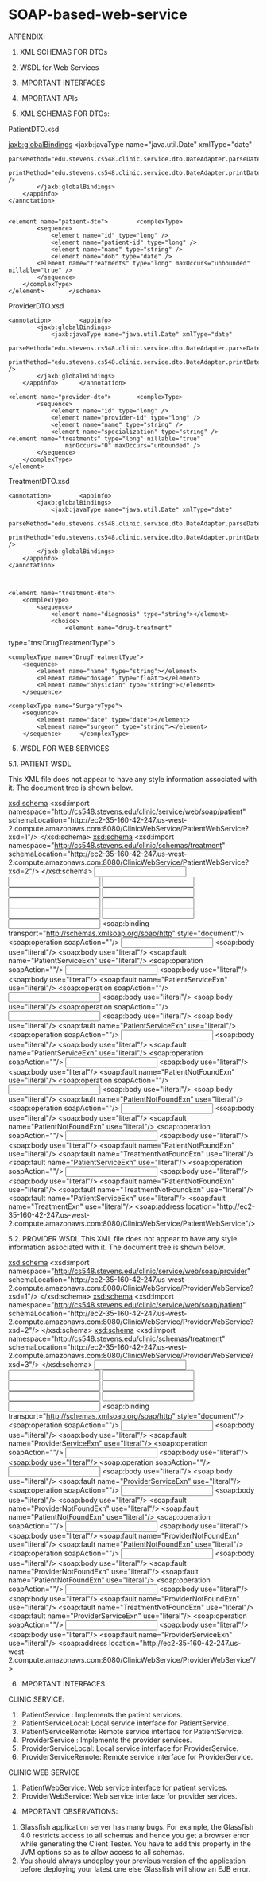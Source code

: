 # SOAP-based-web-service

APPENDIX: 
1.	XML SCHEMAS FOR DTOs 
2.	WSDL for Web Services 
3.	IMPORTANT INTERFACES 
4.	IMPORTANT APIs 
 
 
 
1. XML SCHEMAS FOR DTOs: 
 
PatientDTO.xsd 
 
<?xml version="1.0" encoding="UTF-8"?> 
<schema targetNamespace="http://cs548.stevens.edu/clinic/service/web/soap/patient"  	xmlns:jaxb="http://java.sun.com/xml/ns/jaxb" jaxb:version="2.0" 
 	elementFormDefault="unqualified" xmlns="http://www.w3.org/2001/XMLSchema" 
 	xmlns:tns="http://cs548.stevens.edu/clinic/schemas/patient" 
 	attributeFormDefault="unqualified"> 
 	<annotation> 
 	 	<appinfo> 
 	 	 	<jaxb:globalBindings> 
 	 	 	 	<jaxb:javaType name="java.util.Date" xmlType="date" 
 	 	 	 
 	parseMethod="edu.stevens.cs548.clinic.service.dto.DateAdapter.parseDate" 
 	 	 	 
 	printMethod="edu.stevens.cs548.clinic.service.dto.DateAdapter.printDate" /> 
 	 	 	</jaxb:globalBindings> 
 	 	</appinfo> 
 	</annotation> 
 
 
 	<element name="patient-dto">  	 	<complexType> 
 	 	 	<sequence> 
 	 	 	 	<element name="id" type="long" /> 
 	 	 	 	<element name="patient-id" type="long" /> 
 	 	 	 	<element name="name" type="string" /> 
	 	 	 	<element name="dob" type="date" /> 
 	 	 	<element name="treatments" type="long" maxOccurs="unbounded"  	 	 	 	nillable="true" /> 
	 	 	</sequence> 
	 	</complexType> 
 	</element>  	 </schema> 
 
 
 
ProviderDTO.xsd 
 
<?xml version="1.0" encoding="UTF-8" standalone="yes"?> 
<schema targetNamespace="http://cs548.stevens.edu/clinic/service/web/soap/provider"  	xmlns:jaxb="http://java.sun.com/xml/ns/jaxb" jaxb:version="2.0" 
 	elementFormDefault="unqualified" xmlns="http://www.w3.org/2001/XMLSchema"  	xmlns:tns="http://www.example.org/clinic/schemas/provider"  	attributeFormDefault="unqualified"> 
 
 	<annotation>  	 	<appinfo> 
 	 	 	<jaxb:globalBindings> 
 	 	 	 	<jaxb:javaType name="java.util.Date" xmlType="date" 
 	 	 	 
 	parseMethod="edu.stevens.cs548.clinic.service.dto.DateAdapter.parseDate" 
 	 	 	 
 	printMethod="edu.stevens.cs548.clinic.service.dto.DateAdapter.printDate" /> 
 	 	 	</jaxb:globalBindings> 
 	 	</appinfo>  	</annotation> 
 
 	<element name="provider-dto">  	 	<complexType> 
 	 	 	<sequence> 
 	 	 	 	<element name="id" type="long" /> 
 	 	 	 	<element name="provider-id" type="long" /> 
 	 	 	 	<element name="name" type="string" /> 
 	 	 	 	<element name="specialization" type="string" />  	 	 	 	<element name="treatments" type="long" nillable="true" 
 	 	 	 	 	minOccurs="0" maxOccurs="unbounded" /> 
 	 	 	</sequence> 
 	 	</complexType> 
 	</element> 
</schema> 
TreatmentDTO.xsd 
 
<?xml version="1.0" encoding="UTF-8"?> 
<schema targetNamespace="http://cs548.stevens.edu/clinic/schemas/treatment"  	xmlns:jaxb="http://java.sun.com/xml/ns/jaxb" jaxb:version="2.0" 
 	elementFormDefault="qualified" xmlns="http://www.w3.org/2001/XMLSchema"  	xmlns:tns="http://cs548.stevens.edu/clinic/schemas/treatment"> 
 
 	<annotation>  	 	<appinfo> 
 	 	 	<jaxb:globalBindings> 
 	 	 	 	<jaxb:javaType name="java.util.Date" xmlType="date" 
 	 	 	 
 	parseMethod="edu.stevens.cs548.clinic.service.dto.DateAdapter.parseDate" 
 	 	 	 
 	printMethod="edu.stevens.cs548.clinic.service.dto.DateAdapter.printDate" /> 
 	 	 	</jaxb:globalBindings> 
 	 	</appinfo> 
 	</annotation> 
 
 
 
 	<element name="treatment-dto"> 
 	 	<complexType> 
 	 	 	<sequence>  	 	 	 	 
 	 	 	 	<element name="diagnosis" type="string"></element> 
 	 	 	 	<choice> 
 	 	 	 	 	<element name="drug-treatment" 
type="tns:DrugTreatmentType"></element> 
 	 	 	 	 	<element name="radiology" type="tns:RadiologyType"></element> 
 	 	 	 	 	<element name="surgery" type="tns:SurgeryType"></element> 
 	 	 	 	</choice> 
 	 	 	</sequence>  	 	</complexType> 
 	</element> 
 
 	<complexType name="DrugTreatmentType"> 
 	 	<sequence> 
 	 	 	<element name="name" type="string"></element> 
	 	 	<element name="dosage" type="float"></element> 
	 	 	<element name="physician" type="string"></element> 
	 	</sequence> 
</complexType> 
 	<complexType name="RadiologyType"> 
 	 	<sequence> 
 	 	 	<element name="date" type="date" minOccurs="1" maxOccurs="unbounded"></element> 
 	 	 	<element name="radiologist" type="string"></element> 
 	 	</sequence>  	</complexType> 
 
 	<complexType name="SurgeryType"> 
 	 	<sequence> 
 	 	 	<element name="date" type="date"></element> 
 	 	 	<element name="surgeon" type="string"></element> 
 	 	</sequence>  	</complexType> 
 
 
</schema> 
 
5.	WSDL FOR WEB SERVICES 
 
5.1.	PATIENT WSDL 
 
This XML file does not appear to have any style information associated with it. The document tree is shown below. 
<!-- 
 Published by JAX-WS RI (http://jax-ws.java.net). RI's version is Metro/2.3.1-b419 (branches/2.3.1.x-7937; 
2014-08-04T08:11:03+0000) JAXWS-RI/2.2.10-b140803.1500 JAXWS-API/2.2.11 JAXB-RI/2.2.10b140802.1033 JAXB-API/2.2.12-b140109.1041 svn-revision#unknown.  
--> 
<!-- 
 Generated by JAX-WS RI (http://jax-ws.java.net). RI's version is Metro/2.3.1-b419 (branches/2.3.1.x-7937; 
2014-08-04T08:11:03+0000) JAXWS-RI/2.2.10-b140803.1500 JAXWS-API/2.2.11 JAXB-RI/2.2.10b140802.1033 JAXB-API/2.2.12-b140109.1041 svn-revision#unknown.  
--> 
<definitions xmlns:wsu="http://docs.oasis-open.org/wss/2004/01/oasis-200401-wss-wssecurity-utility-
1.0.xsd" xmlns:wsp="http://www.w3.org/ns/ws-policy" xmlns:wsp1_2="http://schemas.xmlsoap.org/ws/2004/09/policy" xmlns:wsam="http://www.w3.org/2007/05/addressing/metadata" xmlns:soap="http://schemas.xmlsoap.org/wsdl/soap/" 
xmlns:tns="http://cs548.stevens.edu/clinic/service/web/soap/patient" 
xmlns:xsd="http://www.w3.org/2001/XMLSchema" xmlns="http://schemas.xmlsoap.org/wsdl/" targetNamespace="http://cs548.stevens.edu/clinic/service/web/soap/patient" name="PatientWebService"> 
<types> 
<xsd:schema> 
<xsd:import namespace="http://cs548.stevens.edu/clinic/service/web/soap/patient" schemaLocation="http://ec2-35-160-42-247.us-west-
2.compute.amazonaws.com:8080/ClinicWebService/PatientWebService?xsd=1"/> 
</xsd:schema> 
<xsd:schema> 
<xsd:import namespace="http://cs548.stevens.edu/clinic/schemas/treatment" schemaLocation="http://ec2-35-160-42-247.us-west-
2.compute.amazonaws.com:8080/ClinicWebService/PatientWebService?xsd=2"/> 
</xsd:schema> 
</types> 
<message name="getPatientsByNameDob"> 
<part name="parameters" element="tns:getPatientsByNameDob"/> 
</message> 
<message name="getPatientsByNameDobResponse"> 
<part name="parameters" element="tns:getPatientsByNameDobResponse"/> 
</message> 
<message name="PatientServiceExn"> 
<part name="fault" element="tns:PatientServiceExn"/> 
</message> 
<message name="getPatientByPatId"> 
<part name="parameters" element="tns:getPatientByPatId"/> 
</message> 
<message name="getPatientByPatIdResponse"> 
<part name="parameters" element="tns:getPatientByPatIdResponse"/> 
</message> 
<message name="siteInfo"> 
<part name="parameters" element="tns:siteInfo"/> 
</message> 
<message name="siteInfoResponse"> 
<part name="parameters" element="tns:siteInfoResponse"/> 
</message> 
<message name="getPatientByDbId"> 
<part name="parameters" element="tns:getPatientByDbId"/> 
</message> 
<message name="getPatientByDbIdResponse"> 
<part name="parameters" element="tns:getPatientByDbIdResponse"/> 
</message> 
<message name="create"> 
<part name="parameters" element="tns:create"/> 
</message> 
<message name="createResponse"> 
<part name="parameters" element="tns:createResponse"/> 
</message> 
<message name="addDrugTreatment"> 
<part name="parameters" element="tns:addDrugTreatment"/> 
</message> 
<message name="addDrugTreatmentResponse"> 
<part name="parameters" element="tns:addDrugTreatmentResponse"/> 
</message> 
<message name="PatientNotFoundExn"> 
<part name="fault" element="tns:PatientNotFoundExn"/> 
</message> 
<message name="addSurgery"> 
<part name="parameters" element="tns:addSurgery"/> 
</message> 
<message name="addSurgeryResponse"> 
<part name="parameters" element="tns:addSurgeryResponse"/> 
</message> 
<message name="addRadiology"> 
<part name="parameters" element="tns:addRadiology"/> 
</message> 
<message name="addRadiologyResponse"> 
<part name="parameters" element="tns:addRadiologyResponse"/> 
</message> 
<message name="getTreatments"> 
<part name="parameters" element="tns:getTreatments"/> 
</message> 
<message name="getTreatmentsResponse"> 
<part name="parameters" element="tns:getTreatmentsResponse"/> 
</message> 
<message name="TreatmentNotFoundExn"> 
<part name="fault" element="tns:TreatmentNotFoundExn"/> 
</message> 
<message name="deleteTreatment"> 
<part name="parameters" element="tns:deleteTreatment"/> 
</message> 
<message name="deleteTreatmentResponse"> 
<part name="parameters" element="tns:deleteTreatmentResponse"/> 
</message> 
<message name="TreatmentExn"> 
<part name="fault" element="tns:TreatmentExn"/> 
</message> 
<portType name="IPatientWebPort"> 
<operation name="getPatientsByNameDob"> 
<input 
wsam:Action="http://cs548.stevens.edu/clinic/service/web/soap/patient/IPatientWebPort/getPatientsBy NameDobRequest" message="tns:getPatientsByNameDob"/> 
<output 
wsam:Action="http://cs548.stevens.edu/clinic/service/web/soap/patient/IPatientWebPort/getPatientsBy
NameDobResponse" message="tns:getPatientsByNameDobResponse"/> <fault message="tns:PatientServiceExn" name="PatientServiceExn" 
wsam:Action="http://cs548.stevens.edu/clinic/service/web/soap/patient/IPatientWebPort/getPatientsBy NameDob/Fault/PatientServiceExn"/> 
</operation> 
<operation name="getPatientByPatId"> 
<input 
wsam:Action="http://cs548.stevens.edu/clinic/service/web/soap/patient/IPatientWebPort/getPatientByP atIdRequest" message="tns:getPatientByPatId"/> 
<output 
wsam:Action="http://cs548.stevens.edu/clinic/service/web/soap/patient/IPatientWebPort/getPatientByP atIdResponse" message="tns:getPatientByPatIdResponse"/> <fault message="tns:PatientServiceExn" name="PatientServiceExn" 
wsam:Action="http://cs548.stevens.edu/clinic/service/web/soap/patient/IPatientWebPort/getPatientByP atId/Fault/PatientServiceExn"/> 
</operation> 
<operation name="siteInfo"> 
<input 
wsam:Action="http://cs548.stevens.edu/clinic/service/web/soap/patient/IPatientWebPort/siteInfoReques t" message="tns:siteInfo"/> 
<output 
wsam:Action="http://cs548.stevens.edu/clinic/service/web/soap/patient/IPatientWebPort/siteInfoRespon se" message="tns:siteInfoResponse"/> 
</operation> 
<operation name="getPatientByDbId"> 
<input 
wsam:Action="http://cs548.stevens.edu/clinic/service/web/soap/patient/IPatientWebPort/getPatientByD bIdRequest" message="tns:getPatientByDbId"/> 
<output 
wsam:Action="http://cs548.stevens.edu/clinic/service/web/soap/patient/IPatientWebPort/getPatientByD bIdResponse" message="tns:getPatientByDbIdResponse"/> <fault message="tns:PatientServiceExn" name="PatientServiceExn" 
wsam:Action="http://cs548.stevens.edu/clinic/service/web/soap/patient/IPatientWebPort/getPatientByD bId/Fault/PatientServiceExn"/> 
</operation> 
<operation name="create"> 
<input 
wsam:Action="http://cs548.stevens.edu/clinic/service/web/soap/patient/IPatientWebPort/createRequest " message="tns:create"/> 
<output 
wsam:Action="http://cs548.stevens.edu/clinic/service/web/soap/patient/IPatientWebPort/createRespons e" message="tns:createResponse"/> 
<fault message="tns:PatientServiceExn" name="PatientServiceExn" 
wsam:Action="http://cs548.stevens.edu/clinic/service/web/soap/patient/IPatientWebPort/create/Fault/P atientServiceExn"/> 
</operation> 
<operation name="addDrugTreatment"> 
<input 
wsam:Action="http://cs548.stevens.edu/clinic/service/web/soap/patient/IPatientWebPort/addDrugTreat mentRequest" message="tns:addDrugTreatment"/> 
<output 
wsam:Action="http://cs548.stevens.edu/clinic/service/web/soap/patient/IPatientWebPort/addDrugTreat mentResponse" message="tns:addDrugTreatmentResponse"/> 
<fault message="tns:PatientNotFoundExn" name="PatientNotFoundExn" 
wsam:Action="http://cs548.stevens.edu/clinic/service/web/soap/patient/IPatientWebPort/addDrugTreat ment/Fault/PatientNotFoundExn"/> 
</operation> 
<operation name="addSurgery"> 
<input 
wsam:Action="http://cs548.stevens.edu/clinic/service/web/soap/patient/IPatientWebPort/addSurgeryRe quest" message="tns:addSurgery"/> 
<output 
wsam:Action="http://cs548.stevens.edu/clinic/service/web/soap/patient/IPatientWebPort/addSurgeryRes ponse" message="tns:addSurgeryResponse"/> 
<fault message="tns:PatientNotFoundExn" name="PatientNotFoundExn" 
wsam:Action="http://cs548.stevens.edu/clinic/service/web/soap/patient/IPatientWebPort/addSurgery/Fa ult/PatientNotFoundExn"/> 
</operation> 
<operation name="addRadiology"> 
<input 
wsam:Action="http://cs548.stevens.edu/clinic/service/web/soap/patient/IPatientWebPort/addRadiologyR equest" message="tns:addRadiology"/> 
<output 
wsam:Action="http://cs548.stevens.edu/clinic/service/web/soap/patient/IPatientWebPort/addRadiologyR esponse" message="tns:addRadiologyResponse"/> 
<fault message="tns:PatientNotFoundExn" name="PatientNotFoundExn" 
wsam:Action="http://cs548.stevens.edu/clinic/service/web/soap/patient/IPatientWebPort/addRadiology/ Fault/PatientNotFoundExn"/> 
</operation> 
<operation name="getTreatments"> 
<input 
wsam:Action="http://cs548.stevens.edu/clinic/service/web/soap/patient/IPatientWebPort/getTreatments Request" message="tns:getTreatments"/> 
<output 
wsam:Action="http://cs548.stevens.edu/clinic/service/web/soap/patient/IPatientWebPort/getTreatments
Response" message="tns:getTreatmentsResponse"/> 
<fault message="tns:PatientNotFoundExn" name="PatientNotFoundExn" 
wsam:Action="http://cs548.stevens.edu/clinic/service/web/soap/patient/IPatientWebPort/getTreatments /Fault/PatientNotFoundExn"/> 
<fault message="tns:TreatmentNotFoundExn" name="TreatmentNotFoundExn" 
wsam:Action="http://cs548.stevens.edu/clinic/service/web/soap/patient/IPatientWebPort/getTreatments /Fault/TreatmentNotFoundExn"/> 
<fault message="tns:PatientServiceExn" name="PatientServiceExn" 
wsam:Action="http://cs548.stevens.edu/clinic/service/web/soap/patient/IPatientWebPort/getTreatments /Fault/PatientServiceExn"/> 
</operation> 
<operation name="deleteTreatment"> 
<input 
wsam:Action="http://cs548.stevens.edu/clinic/service/web/soap/patient/IPatientWebPort/deleteTreatme ntRequest" message="tns:deleteTreatment"/> 
<output 
wsam:Action="http://cs548.stevens.edu/clinic/service/web/soap/patient/IPatientWebPort/deleteTreatme ntResponse" message="tns:deleteTreatmentResponse"/> 
<fault message="tns:PatientNotFoundExn" name="PatientNotFoundExn" 
wsam:Action="http://cs548.stevens.edu/clinic/service/web/soap/patient/IPatientWebPort/deleteTreatme nt/Fault/PatientNotFoundExn"/> 
<fault message="tns:TreatmentNotFoundExn" name="TreatmentNotFoundExn" 
wsam:Action="http://cs548.stevens.edu/clinic/service/web/soap/patient/IPatientWebPort/deleteTreatme nt/Fault/TreatmentNotFoundExn"/> 
<fault message="tns:PatientServiceExn" name="PatientServiceExn" 
wsam:Action="http://cs548.stevens.edu/clinic/service/web/soap/patient/IPatientWebPort/deleteTreatme nt/Fault/PatientServiceExn"/> 
<fault message="tns:TreatmentExn" name="TreatmentExn" 
wsam:Action="http://cs548.stevens.edu/clinic/service/web/soap/patient/IPatientWebPort/deleteTreatme nt/Fault/TreatmentExn"/> 
</operation> 
</portType> 
<binding name="PatientWebPortBinding" type="tns:IPatientWebPort"> 
<soap:binding transport="http://schemas.xmlsoap.org/soap/http" style="document"/> 
<operation name="getPatientsByNameDob"> 
<soap:operation soapAction=""/> 
<input> 
<soap:body use="literal"/> 
</input> 
<output> 
<soap:body use="literal"/> 
</output> 
<fault name="PatientServiceExn"> 
<soap:fault name="PatientServiceExn" use="literal"/> 
</fault> 
</operation> 
<operation name="getPatientByPatId"> 
<soap:operation soapAction=""/> 
<input> 
<soap:body use="literal"/> 
</input> 
<output> 
<soap:body use="literal"/> 
</output> 
<fault name="PatientServiceExn"> 
<soap:fault name="PatientServiceExn" use="literal"/> 
</fault> 
</operation> 
<operation name="siteInfo"> 
<soap:operation soapAction=""/> 
<input> 
<soap:body use="literal"/> 
</input> 
<output> 
<soap:body use="literal"/> 
</output> 
</operation> 
<operation name="getPatientByDbId"> 
<soap:operation soapAction=""/> 
<input> 
<soap:body use="literal"/> 
</input> 
<output> 
<soap:body use="literal"/> 
</output> 
<fault name="PatientServiceExn"> 
<soap:fault name="PatientServiceExn" use="literal"/> 
</fault> 
</operation> 
<operation name="create"> 
<soap:operation soapAction=""/> 
<input> 
<soap:body use="literal"/> 
</input> 
<output> 
<soap:body use="literal"/> 
</output> 
<fault name="PatientServiceExn"> 
<soap:fault name="PatientServiceExn" use="literal"/> 
</fault> 
</operation> 
<operation name="addDrugTreatment"> 
<soap:operation soapAction=""/> 
<input> 
<soap:body use="literal"/> 
</input> 
<output> 
<soap:body use="literal"/> 
</output> 
<fault name="PatientNotFoundExn"> 
<soap:fault name="PatientNotFoundExn" use="literal"/> 
</fault> 
</operation> 
<operation name="addSurgery"> 
<soap:operation soapAction=""/> 
<input> 
<soap:body use="literal"/> 
</input> 
<output> 
<soap:body use="literal"/> 
</output> 
<fault name="PatientNotFoundExn"> 
<soap:fault name="PatientNotFoundExn" use="literal"/> 
</fault> 
</operation> 
<operation name="addRadiology"> 
<soap:operation soapAction=""/> 
<input> 
<soap:body use="literal"/> 
</input> 
<output> 
<soap:body use="literal"/> 
</output> 
<fault name="PatientNotFoundExn"> 
<soap:fault name="PatientNotFoundExn" use="literal"/> 
</fault> 
</operation> 
<operation name="getTreatments"> 
<soap:operation soapAction=""/> 
<input> 
<soap:body use="literal"/> 
</input> 
<output> 
<soap:body use="literal"/> 
</output> 
<fault name="PatientNotFoundExn"> 
<soap:fault name="PatientNotFoundExn" use="literal"/> 
</fault> 
<fault name="TreatmentNotFoundExn"> 
<soap:fault name="TreatmentNotFoundExn" use="literal"/> 
</fault> 
<fault name="PatientServiceExn"> 
<soap:fault name="PatientServiceExn" use="literal"/> 
</fault> 
</operation> 
<operation name="deleteTreatment"> 
<soap:operation soapAction=""/> 
<input> 
<soap:body use="literal"/> 
</input> 
<output> 
<soap:body use="literal"/> 
</output> 
<fault name="PatientNotFoundExn"> 
<soap:fault name="PatientNotFoundExn" use="literal"/> 
</fault> 
<fault name="TreatmentNotFoundExn"> 
<soap:fault name="TreatmentNotFoundExn" use="literal"/> 
</fault> 
<fault name="PatientServiceExn"> 
<soap:fault name="PatientServiceExn" use="literal"/> 
</fault> 
<fault name="TreatmentExn"> 
<soap:fault name="TreatmentExn" use="literal"/> 
</fault> 
</operation> 
</binding> 
<service name="PatientWebService"> 
<port name="PatientWebPort" binding="tns:PatientWebPortBinding"> 
<soap:address location="http://ec2-35-160-42-247.us-west-
2.compute.amazonaws.com:8080/ClinicWebService/PatientWebService"/> </port> 
</service> 
</definitions> 
 
5.2.	PROVIDER WSDL 
This XML file does not appear to have any style information associated with it. The document tree is shown below. 
<!-- 
 Published by JAX-WS RI (http://jax-ws.java.net). RI's version is Metro/2.3.1-b419 
(branches/2.3.1.x-7937; 2014-08-04T08:11:03+0000) JAXWS-RI/2.2.10-b140803.1500 JAXWSAPI/2.2.11 JAXB-RI/2.2.10-b140802.1033 JAXB-API/2.2.12-b140109.1041 svn-revision#unknown.  
--> 
<!-- 
 Generated by JAX-WS RI (http://jax-ws.java.net). RI's version is Metro/2.3.1-b419 
(branches/2.3.1.x-7937; 2014-08-04T08:11:03+0000) JAXWS-RI/2.2.10-b140803.1500 JAXWSAPI/2.2.11 JAXB-RI/2.2.10-b140802.1033 JAXB-API/2.2.12-b140109.1041 svn-revision#unknown.  
--> 
<definitions xmlns:wsu="http://docs.oasis-open.org/wss/2004/01/oasis-200401-wss-wssecurityutility-1.0.xsd" xmlns:wsp="http://www.w3.org/ns/ws-policy" xmlns:wsp1_2="http://schemas.xmlsoap.org/ws/2004/09/policy" xmlns:wsam="http://www.w3.org/2007/05/addressing/metadata" xmlns:soap="http://schemas.xmlsoap.org/wsdl/soap/" 
xmlns:tns="http://cs548.stevens.edu/clinic/service/web/soap/provider" 
xmlns:xsd="http://www.w3.org/2001/XMLSchema" xmlns="http://schemas.xmlsoap.org/wsdl/" targetNamespace="http://cs548.stevens.edu/clinic/service/web/soap/provider" name="ProviderWebService"> 
<types> 
<xsd:schema> 
<xsd:import namespace="http://cs548.stevens.edu/clinic/service/web/soap/provider" schemaLocation="http://ec2-35-160-42-247.us-west-
2.compute.amazonaws.com:8080/ClinicWebService/ProviderWebService?xsd=1"/> 
</xsd:schema> 
<xsd:schema> 
<xsd:import namespace="http://cs548.stevens.edu/clinic/service/web/soap/patient" schemaLocation="http://ec2-35-160-42-247.us-west-
2.compute.amazonaws.com:8080/ClinicWebService/ProviderWebService?xsd=2"/> 
</xsd:schema> 
<xsd:schema> 
<xsd:import namespace="http://cs548.stevens.edu/clinic/schemas/treatment" schemaLocation="http://ec2-35-160-42-247.us-west-
2.compute.amazonaws.com:8080/ClinicWebService/ProviderWebService?xsd=3"/> 
</xsd:schema> 
</types> 
<message name="getProviderByNpi"> 
<part name="parameters" element="tns:getProviderByNpi"/> 
</message> 
<message name="getProviderByNpiResponse"> 
<part name="parameters" element="tns:getProviderByNpiResponse"/> 
</message> 
<message name="ProviderServiceExn"> 
<part name="fault" element="tns:ProviderServiceExn"/> </message> 
<message name="siteInfo"> 
<part name="parameters" element="tns:siteInfo"/> 
</message> 
<message name="siteInfoResponse"> 
<part name="parameters" element="tns:siteInfoResponse"/> 
</message> 
<message name="create"> 
<part name="parameters" element="tns:create"/> 
</message> 
<message name="createResponse"> 
<part name="parameters" element="tns:createResponse"/> 
</message> 
<message name="addDrugTreatment"> 
<part name="parameters" element="tns:addDrugTreatment"/> 
</message> 
<message name="addDrugTreatmentResponse"> 
<part name="parameters" element="tns:addDrugTreatmentResponse"/> 
</message> 
<message name="ProviderNotFoundExn"> 
<part name="fault" element="tns:ProviderNotFoundExn"/> 
</message> 
<message name="PatientNotFoundExn"> 
<part name="fault" element="tns:PatientNotFoundExn"/> 
</message> 
<message name="addSurgery"> 
<part name="parameters" element="tns:addSurgery"/> 
</message> 
<message name="addSurgeryResponse"> 
<part name="parameters" element="tns:addSurgeryResponse"/> 
</message> 
<message name="addRadiology"> 
<part name="parameters" element="tns:addRadiology"/> 
</message> 
<message name="addRadiologyResponse"> 
<part name="parameters" element="tns:addRadiologyResponse"/> 
</message> 
<message name="getTreatments"> 
<part name="parameters" element="tns:getTreatments"/> 
</message> 
<message name="getTreatmentsResponse"> 
<part name="parameters" element="tns:getTreatmentsResponse"/> 
</message> 
<message name="TreatmentNotFoundExn"> 
<part name="fault" element="tns:TreatmentNotFoundExn"/> </message> 
<message name="getProvider"> 
<part name="parameters" element="tns:getProvider"/> 
</message> 
<message name="getProviderResponse"> 
<part name="parameters" element="tns:getProviderResponse"/> 
</message> 
<portType name="IProviderWebPort"> 
<operation name="getProviderByNpi"> 
<input 
wsam:Action="http://cs548.stevens.edu/clinic/service/web/soap/provider/IProviderWebPort/getP roviderByNpiRequest" message="tns:getProviderByNpi"/> 
<output 
wsam:Action="http://cs548.stevens.edu/clinic/service/web/soap/provider/IProviderWebPort/getP roviderByNpiResponse" message="tns:getProviderByNpiResponse"/> <fault message="tns:ProviderServiceExn" name="ProviderServiceExn" 
wsam:Action="http://cs548.stevens.edu/clinic/service/web/soap/provider/IProviderWebPort/getP roviderByNpi/Fault/ProviderServiceExn"/> 
</operation> 
<operation name="siteInfo"> 
<input 
wsam:Action="http://cs548.stevens.edu/clinic/service/web/soap/provider/IProviderWebPort/siteI nfoRequest" message="tns:siteInfo"/> 
<output 
wsam:Action="http://cs548.stevens.edu/clinic/service/web/soap/provider/IProviderWebPort/siteI nfoResponse" message="tns:siteInfoResponse"/> 
</operation> 
<operation name="create"> 
<input 
wsam:Action="http://cs548.stevens.edu/clinic/service/web/soap/provider/IProviderWebPort/crea teRequest" message="tns:create"/> 
<output 
wsam:Action="http://cs548.stevens.edu/clinic/service/web/soap/provider/IProviderWebPort/crea teResponse" message="tns:createResponse"/> 
<fault message="tns:ProviderServiceExn" name="ProviderServiceExn" 
wsam:Action="http://cs548.stevens.edu/clinic/service/web/soap/provider/IProviderWebPort/crea te/Fault/ProviderServiceExn"/> 
</operation> 
<operation name="addDrugTreatment"> 
<input 
wsam:Action="http://cs548.stevens.edu/clinic/service/web/soap/provider/IProviderWebPort/add DrugTreatmentRequest" message="tns:addDrugTreatment"/> 
<output 
wsam:Action="http://cs548.stevens.edu/clinic/service/web/soap/provider/IProviderWebPort/add
DrugTreatmentResponse" message="tns:addDrugTreatmentResponse"/> 
<fault message="tns:ProviderNotFoundExn" name="ProviderNotFoundExn" 
wsam:Action="http://cs548.stevens.edu/clinic/service/web/soap/provider/IProviderWebPort/add
DrugTreatment/Fault/ProviderNotFoundExn"/> 
<fault message="tns:PatientNotFoundExn" name="PatientNotFoundExn" 
wsam:Action="http://cs548.stevens.edu/clinic/service/web/soap/provider/IProviderWebPort/add DrugTreatment/Fault/PatientNotFoundExn"/> 
</operation> 
<operation name="addSurgery"> 
<input 
wsam:Action="http://cs548.stevens.edu/clinic/service/web/soap/provider/IProviderWebPort/addS urgeryRequest" message="tns:addSurgery"/> 
<output 
wsam:Action="http://cs548.stevens.edu/clinic/service/web/soap/provider/IProviderWebPort/addS urgeryResponse" message="tns:addSurgeryResponse"/> 
<fault message="tns:ProviderNotFoundExn" name="ProviderNotFoundExn" 
wsam:Action="http://cs548.stevens.edu/clinic/service/web/soap/provider/IProviderWebPort/addS urgery/Fault/ProviderNotFoundExn"/> 
<fault message="tns:PatientNotFoundExn" name="PatientNotFoundExn" 
wsam:Action="http://cs548.stevens.edu/clinic/service/web/soap/provider/IProviderWebPort/addS urgery/Fault/PatientNotFoundExn"/> 
</operation> 
<operation name="addRadiology"> 
<input 
wsam:Action="http://cs548.stevens.edu/clinic/service/web/soap/provider/IProviderWebPort/add RadiologyRequest" message="tns:addRadiology"/> 
<output 
wsam:Action="http://cs548.stevens.edu/clinic/service/web/soap/provider/IProviderWebPort/add
RadiologyResponse" message="tns:addRadiologyResponse"/> 
<fault message="tns:ProviderNotFoundExn" name="ProviderNotFoundExn" 
wsam:Action="http://cs548.stevens.edu/clinic/service/web/soap/provider/IProviderWebPort/add
Radiology/Fault/ProviderNotFoundExn"/> 
<fault message="tns:PatientNotFoundExn" name="PatientNotFoundExn" 
wsam:Action="http://cs548.stevens.edu/clinic/service/web/soap/provider/IProviderWebPort/add Radiology/Fault/PatientNotFoundExn"/> 
</operation> 
<operation name="getTreatments"> 
<input 
wsam:Action="http://cs548.stevens.edu/clinic/service/web/soap/provider/IProviderWebPort/getT reatmentsRequest" message="tns:getTreatments"/> 
<output 
wsam:Action="http://cs548.stevens.edu/clinic/service/web/soap/provider/IProviderWebPort/getT reatmentsResponse" message="tns:getTreatmentsResponse"/> 
<fault message="tns:ProviderNotFoundExn" name="ProviderNotFoundExn" 
wsam:Action="http://cs548.stevens.edu/clinic/service/web/soap/provider/IProviderWebPort/getT reatments/Fault/ProviderNotFoundExn"/> 
<fault message="tns:TreatmentNotFoundExn" name="TreatmentNotFoundExn" 
wsam:Action="http://cs548.stevens.edu/clinic/service/web/soap/provider/IProviderWebPort/getT reatments/Fault/TreatmentNotFoundExn"/> 
<fault message="tns:ProviderServiceExn" name="ProviderServiceExn" 
wsam:Action="http://cs548.stevens.edu/clinic/service/web/soap/provider/IProviderWebPort/getT reatments/Fault/ProviderServiceExn"/> 
</operation> 
<operation name="getProvider"> 
<input 
wsam:Action="http://cs548.stevens.edu/clinic/service/web/soap/provider/IProviderWebPort/getP roviderRequest" message="tns:getProvider"/> 
<output 
wsam:Action="http://cs548.stevens.edu/clinic/service/web/soap/provider/IProviderWebPort/getP roviderResponse" message="tns:getProviderResponse"/> 
<fault message="tns:ProviderServiceExn" name="ProviderServiceExn" 
wsam:Action="http://cs548.stevens.edu/clinic/service/web/soap/provider/IProviderWebPort/getP rovider/Fault/ProviderServiceExn"/> 
</operation> 
</portType> 
<binding name="ProviderWebPortBinding" type="tns:IProviderWebPort"> 
<soap:binding transport="http://schemas.xmlsoap.org/soap/http" style="document"/> 
<operation name="getProviderByNpi"> 
<soap:operation soapAction=""/> 
<input> 
<soap:body use="literal"/> 
</input> 
<output> 
<soap:body use="literal"/> 
</output> 
<fault name="ProviderServiceExn"> 
<soap:fault name="ProviderServiceExn" use="literal"/> 
</fault> 
</operation> 
<operation name="siteInfo"> 
<soap:operation soapAction=""/> 
<input> 
<soap:body use="literal"/> 
</input> 
<output> 
<soap:body use="literal"/> 
</output> 
</operation> 
<operation name="create"> 
<soap:operation soapAction=""/> 
<input> 
<soap:body use="literal"/> 
</input> 
<output> 
<soap:body use="literal"/> 
</output> 
<fault name="ProviderServiceExn"> 
<soap:fault name="ProviderServiceExn" use="literal"/> 
</fault> 
</operation> 
<operation name="addDrugTreatment"> 
<soap:operation soapAction=""/> 
<input> 
<soap:body use="literal"/> 
</input> 
<output> 
<soap:body use="literal"/> 
</output> 
<fault name="ProviderNotFoundExn"> 
<soap:fault name="ProviderNotFoundExn" use="literal"/> 
</fault> 
<fault name="PatientNotFoundExn"> 
<soap:fault name="PatientNotFoundExn" use="literal"/> 
</fault> 
</operation> 
<operation name="addSurgery"> 
<soap:operation soapAction=""/> 
<input> 
<soap:body use="literal"/> 
</input> 
<output> 
<soap:body use="literal"/> 
</output> 
<fault name="ProviderNotFoundExn"> 
<soap:fault name="ProviderNotFoundExn" use="literal"/> 
</fault> 
<fault name="PatientNotFoundExn"> 
<soap:fault name="PatientNotFoundExn" use="literal"/> 
</fault> 
</operation> 
<operation name="addRadiology"> 
<soap:operation soapAction=""/> 
<input> 
<soap:body use="literal"/> 
</input> 
<output> 
<soap:body use="literal"/> 
</output> 
<fault name="ProviderNotFoundExn"> 
<soap:fault name="ProviderNotFoundExn" use="literal"/> 
</fault> 
<fault name="PatientNotFoundExn"> 
<soap:fault name="PatientNotFoundExn" use="literal"/> 
</fault> 
</operation> 
<operation name="getTreatments"> 
<soap:operation soapAction=""/> 
<input> 
<soap:body use="literal"/> 
</input> 
<output> 
<soap:body use="literal"/> 
</output> 
<fault name="ProviderNotFoundExn"> 
<soap:fault name="ProviderNotFoundExn" use="literal"/> 
</fault> 
<fault name="TreatmentNotFoundExn"> 
<soap:fault name="TreatmentNotFoundExn" use="literal"/> 
</fault> 
<fault name="ProviderServiceExn"> 
<soap:fault name="ProviderServiceExn" use="literal"/> 
</fault> 
</operation> 
<operation name="getProvider"> 
<soap:operation soapAction=""/> 
<input> 
<soap:body use="literal"/> 
</input> 
<output> 
<soap:body use="literal"/> 
</output> 
<fault name="ProviderServiceExn"> 
<soap:fault name="ProviderServiceExn" use="literal"/> 
</fault> 
</operation> 
</binding> 
<service name="ProviderWebService"> 
<port name="ProviderWebPort" binding="tns:ProviderWebPortBinding"> 
<soap:address location="http://ec2-35-160-42-247.us-west-
2.compute.amazonaws.com:8080/ClinicWebService/ProviderWebService"/> </port> 
</service> 
</definitions> 
 
 
6.	IMPORTANT INTERFACES  
 
CLINIC SERVICE:  
1)	IPatientService : Implements the patient services.  
2)	IPatientServiceLocal: Local service interface for PatientService.  
3)	IPatientServiceRemote: Remote service interface for PatientService.  
4)	IProviderService : Implements the provider services. 
5)	IProviderServiceLocal: Local service interface for ProviderService.  
6)	IProviderServiceRemote: Remote service interface for ProviderService. 
 
CLINIC WEB SERVICE  
1)	IPatientWebService: Web service interface for patient services.  
2)	IProviderWebService: Web service interface for provider services. 
 
4.   IMPORTANT OBSERVATIONS:  
1)	Glassfish application server has many bugs. For example, the Glassfish 4.0 restricts access to all schemas and hence you get a browser error while generating the Client Tester. You have to add this property in the JVM options so as to allow access to all schemas.  
2)	You should always undeploy your previous version of the application before deploying your latest one else Glassfish will show an EJB error. 
